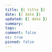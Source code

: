 ```yaml
---
title: {{ title }}
date: {{ date }}
updated: {{ date }}
summary:
tags:
comment: false
cc: true
pinned: false
---
```

